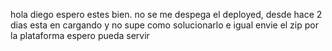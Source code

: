 hola diego espero estes bien. 
no se me despega el deployed, desde hace 2 dias esta en cargando y no supe como solucionarlo e igual envie el zip por la plataforma espero pueda servir 
